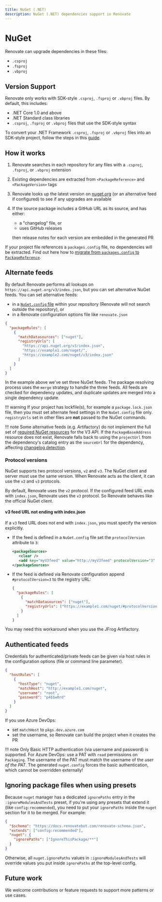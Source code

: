 ```yaml
---
title: NuGet (.NET)
description: NuGet (.NET) dependencies support in Renovate
---
```


# NuGet

Renovate can upgrade dependencies in these files:

- `.csproj`
- `.fsproj`
- `.vbproj`

## Version Support

Renovate only works with SDK-style `.csproj`, `.fsproj` or `.vbproj` files.
By default, this includes:

- .NET Core 1.0 and above
- .NET Standard class libraries
- `.csproj`, `.fsproj` or `.vbproj` files that use the SDK-style syntax

To convert your .NET Framework `.csproj`, `.fsproj` or `.vbproj` files into an SDK-style project, follow the steps in this [guide](https://natemcmaster.com/blog/2017/03/09/vs2015-to-vs2017-upgrade/).

## How it works

1. Renovate searches in each repository for any files with a `.csproj`, `.fsproj`, or `.vbproj` extension
1. Existing dependencies are extracted from `<PackageReference>` and `<PackageVersion>` tags
1. Renovate looks up the latest version on [nuget.org](https://nuget.org) (or an alternative feed if configured) to see if any upgrades are available
1. If the source package includes a GitHub URL as its source, and has either:
   - a "changelog" file, or
   - uses GitHub releases

   then release notes for each version are embedded in the generated PR

If your project file references a `packages.config` file, no dependencies will be extracted.
Find out here how to [migrate from `packages.config` to `PackageReference`](https://docs.microsoft.com/en-us/nuget/consume-packages/migrate-packages-config-to-package-reference).

## Alternate feeds

By default Renovate performs all lookups on `https://api.nuget.org/v3/index.json`, but you can set alternative NuGet feeds.
You can set alternative feeds:

- in a [`NuGet.config` file](https://docs.microsoft.com/en-us/nuget/reference/nuget-config-file#package-source-sections) within your repository (Renovate will not search outside the repository), or
- in a Renovate configuration options file like `renovate.json`

```json
{
  "packageRules": [
    {
      "matchDatasources": ["nuget"],
      "registryUrls": [
        "https://api.nuget.org/v3/index.json",
        "https://example1.com/nuget/",
        "https://example2.com/nuget/v3/index.json"
      ]
    }
  ]
}
```

In the example above we've set three NuGet feeds.
The package resolving process uses the `merge` strategy to handle the three feeds.
All feeds are checked for dependency updates, and duplicate updates are merged into a single dependency update.

<!-- prettier-ignore -->
!!! warning
    If your project has lockfile(s), for example a `package.lock.json` file, then you must set alternate feed settings in the `NuGet.config` file only.
    `registryUrls` set in other files are **not** passed to the NuGet commands.

<!-- prettier-ignore -->
!!! note
    Some alternative feeds (e.g. Artifactory) do not implement the full set of [required NuGet resources](https://learn.microsoft.com/en-us/nuget/api/overview#resources-and-schema) for the V3 API. If the `PackageBaseAddress` resource does not exist, Renovate falls back to using the `projectUrl` from the dependency's catalog entry as the `sourceUrl` for the dependency, affecting [changelog detection](key-concepts/changelogs.md#how-renovate-detects-changelogs).

### Protocol versions

NuGet supports two protocol versions, `v2` and `v3`.
The NuGet client and server must use the same version.
When Renovate acts as the client, it can use the `v2` and `v3` protocols.

By default, Renovate uses the `v2` protocol.
If the configured feed URL ends with `index.json`, Renovate uses the `v3` protocol.
So Renovate behaves like the official NuGet client.

#### v3 feed URL not ending with index.json

If a `v3` feed URL does not end with `index.json`, you must specify the version explicitly.

- If the feed is defined in a `NuGet.config` file set the `protocolVersion` attribute to `3`:

  ```xml
  <packageSources>
     <clear />
     <add key="myV3feed" value="http://myV3feed" protocolVersion="3" />
  </packageSources>
  ```

- If the feed is defined via Renovate configuration append `#protocolVersion=3` to the registry URL:

  ```json
  {
    "packageRules": [
      {
        "matchDatasources": ["nuget"],
        "registryUrls": ["https://example1.com/nuget/#protocolVersion=3"]
      }
    ]
  }
  ```

You may need this workaround when you use the JFrog Artifactory.

## Authenticated feeds

Credentials for authenticated/private feeds can be given via host rules in the configuration options (file or command line parameter).

```json
{
  "hostRules": [
    {
      "hostType": "nuget",
      "matchHost": "http://example1.com/nuget",
      "username": "root",
      "password": "p4$$w0rd"
    }
  ]
}
```

If you use Azure DevOps:

- set `matchHost` to `pkgs.dev.azure.com`
- set the username, so Renovate can build the project when it creates the PR

<!-- prettier-ignore -->
!!! note
    Only Basic HTTP authentication (via username and password) is supported.
    For Azure DevOps: use a PAT with `read` permissions on `Packaging`.
    The username of the PAT must match the username of the _user of the PAT_.
    The generated `nuget.config` forces the basic authentication, which cannot be overridden externally!

## Ignoring package files when using presets

Because `nuget` manager has a dedicated `ignorePaths` entry in the `:ignoreModulesAndTests` preset, if you're using any presets that extend it (like `config:recommended`), you need to put your `ignorePaths` inside the `nuget` section for it to be merged.
For example:

```json
{
  "$schema": "https://docs.renovatebot.com/renovate-schema.json",
  "extends": ["config:recommended"],
  "nuget": {
    "ignorePaths": ["IgnoreThisPackage/**"]
  }
}
```

Otherwise, all `nuget.ignorePaths` values in `:ignoreModulesAndTests` will override values you put inside `ignorePaths` at the top-level config.

## Future work

We welcome contributions or feature requests to support more patterns or use cases.
